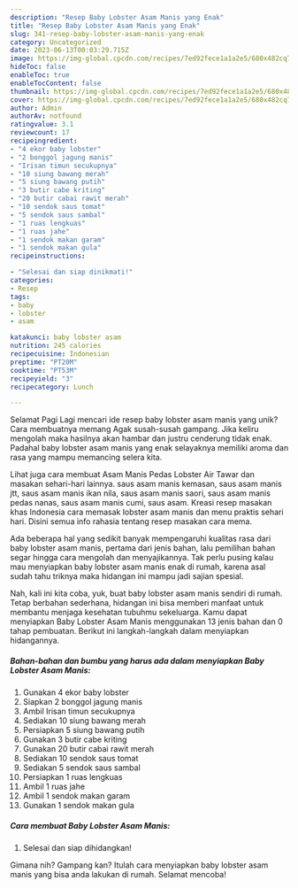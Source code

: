 ```yaml
---
description: "Resep Baby Lobster Asam Manis yang Enak"
title: "Resep Baby Lobster Asam Manis yang Enak"
slug: 341-resep-baby-lobster-asam-manis-yang-enak
category: Uncategorized
date: 2023-06-13T00:03:29.715Z
image: https://img-global.cpcdn.com/recipes/7ed92fece1a1a2e5/680x482cq70/baby-lobster-asam-manis-foto-resep-utama.jpg
hideToc: false
enableToc: true
enableTocContent: false
thumbnail: https://img-global.cpcdn.com/recipes/7ed92fece1a1a2e5/680x482cq70/baby-lobster-asam-manis-foto-resep-utama.jpg
cover: https://img-global.cpcdn.com/recipes/7ed92fece1a1a2e5/680x482cq70/baby-lobster-asam-manis-foto-resep-utama.jpg
author: Admin
authorAv: notfound
ratingvalue: 3.1
reviewcount: 17
recipeingredient:
- "4 ekor baby lobster"
- "2 bonggol jagung manis"
- "Irisan timun secukupnya"
- "10 siung bawang merah"
- "5 siung bawang putih"
- "3 butir cabe kriting"
- "20 butir cabai rawit merah"
- "10 sendok saus tomat"
- "5 sendok saus sambal"
- "1 ruas lengkuas"
- "1 ruas jahe"
- "1 sendok makan garam"
- "1 sendok makan gula"
recipeinstructions:

- "Selesai dan siap dinikmati!"
categories:
- Resep
tags:
- baby
- lobster
- asam

katakunci: baby lobster asam 
nutrition: 245 calories
recipecuisine: Indonesian
preptime: "PT20M"
cooktime: "PT53M"
recipeyield: "3"
recipecategory: Lunch

---
```



Selamat Pagi Lagi mencari ide resep baby lobster asam manis yang unik? Cara membuatnya memang Agak susah-susah gampang. Jika keliru mengolah maka hasilnya akan hambar dan justru cenderung tidak enak. Padahal baby lobster asam manis yang enak selayaknya memiliki aroma dan rasa yang mampu memancing selera kita.


Lihat juga cara membuat Asam Manis Pedas Lobster Air Tawar dan masakan sehari-hari lainnya. saus asam manis kemasan, saus asam manis jtt, saus asam manis ikan nila, saus asam manis saori, saus asam manis pedas nanas, saus asam manis cumi, saus asam. Kreasi resep masakan khas Indonesia cara memasak lobster asam manis dan menu praktis sehari hari. Disini semua info rahasia tentang resep masakan cara mema.

Ada beberapa hal yang sedikit banyak mempengaruhi kualitas rasa dari baby lobster asam manis, pertama dari jenis bahan, lalu pemilihan bahan segar hingga cara mengolah dan menyajikannya. Tak perlu pusing kalau mau menyiapkan baby lobster asam manis enak di rumah, karena asal sudah tahu triknya maka hidangan ini mampu jadi sajian spesial.


Nah, kali ini kita coba, yuk, buat baby lobster asam manis sendiri di rumah. Tetap berbahan sederhana, hidangan ini bisa memberi manfaat untuk membantu menjaga kesehatan tubuhmu sekeluarga. Kamu dapat menyiapkan Baby Lobster Asam Manis menggunakan 13 jenis bahan dan 0 tahap pembuatan. Berikut ini langkah-langkah dalam menyiapkan hidangannya.

<!--inarticleads1-->

##### Bahan-bahan dan bumbu yang harus ada dalam menyiapkan Baby Lobster Asam Manis:

1. Gunakan 4 ekor baby lobster
1. Siapkan 2 bonggol jagung manis
1. Ambil Irisan timun secukupnya
1. Sediakan 10 siung bawang merah
1. Persiapkan 5 siung bawang putih
1. Gunakan 3 butir cabe kriting
1. Gunakan 20 butir cabai rawit merah
1. Sediakan 10 sendok saus tomat
1. Sediakan 5 sendok saus sambal
1. Persiapkan 1 ruas lengkuas
1. Ambil 1 ruas jahe
1. Ambil 1 sendok makan garam
1. Gunakan 1 sendok makan gula




<!--inarticleads2-->

##### Cara membuat Baby Lobster Asam Manis:


1. Selesai dan siap dihidangkan!



Gimana nih? Gampang kan? Itulah cara menyiapkan baby lobster asam manis yang bisa anda lakukan di rumah. Selamat mencoba!
